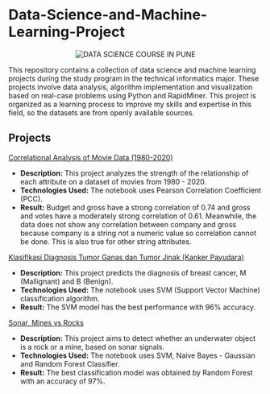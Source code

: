 # Data-Science-and-Machine-Learning-Project

<p align="center">
  <img src="https://i.pinimg.com/564x/a4/df/64/a4df645483f9877ac9e95d189b662d53.jpg" alt="DATA SCIENCE COURSE IN PUNE">
</p>

This repository contains a collection of data science and machine learning projects during the study program in the technical informatics major. These projects involve data analysis, algorithm implementation and visualization based on real-case problems using Python and RapidMiner. This project is organized as a learning process to improve my skills and expertise in this field, so the datasets are from openly available sources.

## Projects

[Correlational Analysis of Movie Data (1980-2020)](https://github.com/azkafauzi/Data-Science-and-Machine-Learning-Project/tree/768f455b71bfe6dab668fbb371ef49dcb4e3d759/Correlational%20Analysis%20of%20Movie%20Data%20(1980-2020))

- **Description:** This project analyzes the strength of the relationship of each attribute on a dataset of movies from 1980 - 2020.
- **Technologies Used:** The notebook uses Pearson Correlation Coefficient (PCC).
- **Result:** Budget and gross have a strong correlation of 0.74 and gross and votes have a moderately strong correlation of 0.61. Meanwhile, the data does not show any correlation between company and gross because company is a string not a numeric value so correlation cannot be done. This is also true for other string attributes.

[Klasifikasi Diagnosis Tumor Ganas dan Tumor Jinak (Kanker Payudara)](https://github.com/azkafauzi/Data-Science-and-Machine-Learning-Project/tree/768f455b71bfe6dab668fbb371ef49dcb4e3d759/Klasifikasi%20Diagnosis%20Tumor%20Ganas%20dan%20Tumor%20Jinak%20(Kanker%20Payudara))

- **Description:** This project predicts the diagnosis of breast cancer, M (Mallignant) and B (Benign).
- **Technologies Used:** The notebook uses SVM (Support Vector Machine) classification algorithm.
- **Result:** The SVM model has the best performance with 96% accuracy.

[Sonar, Mines vs Rocks](https://github.com/azkafauzi/Data-Science-and-Machine-Learning-Project/tree/768f455b71bfe6dab668fbb371ef49dcb4e3d759/Sonar%2C%20Mines%20vs.%20Rocks)

- **Description:** This project aims to detect whether an underwater object is a rock or a mine, based on sonar signals.
- **Technologies Used:** The notebook uses SVM, Naive Bayes - Gaussian and Random Forest Classifier.
- **Result:** The best classification model was obtained by Random Forest with an accuracy of 97%.
